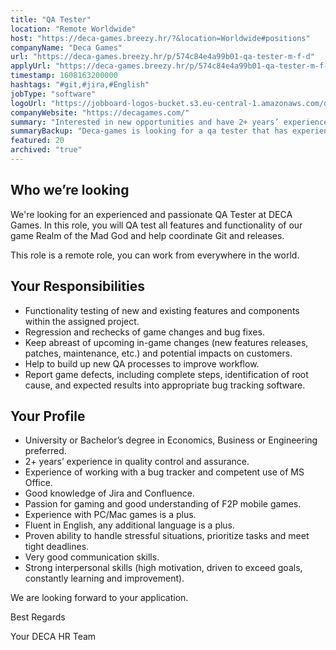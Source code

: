 ```yaml
---
title: "QA Tester"
location: "Remote Worldwide"
host: "https://deca-games.breezy.hr/?&location=Worldwide#positions"
companyName: "Deca Games"
url: "https://deca-games.breezy.hr/p/574c84e4a99b01-qa-tester-m-f-d"
applyUrl: "https://deca-games.breezy.hr/p/574c84e4a99b01-qa-tester-m-f-d/apply"
timestamp: 1608163200000
hashtags: "#git,#jira,#English"
jobType: "software"
logoUrl: "https://jobboard-logos-bucket.s3.eu-central-1.amazonaws.com/deca-games"
companyWebsite: "https://decagames.com/"
summary: "Interested in new opportunities and have 2+ years’ experience in quality control and assurance? Deca-games has a job opening for a qa tester."
summaryBackup: "Deca-games is looking for a qa tester that has experience in: #git, #jira, #English."
featured: 20
archived: "true"
---
```


## Who we’re looking

We're looking for an experienced and passionate QA Tester at DECA Games. In this role, you will QA test all features and functionality of our game Realm of the Mad God and help coordinate Git and releases.

This role is a remote role, you can work from everywhere in the world.

## Your Responsibilities

*   Functionality testing of new and existing features and components within the assigned project.
*   Regression and rechecks of game changes and bug fixes.
*   Keep abreast of upcoming in-game changes (new features releases, patches, maintenance, etc.) and potential impacts on customers.
*   Help to build up new QA processes to improve workflow.
*   Report game defects, including complete steps, identification of root cause, and expected results into appropriate bug tracking software.

## Your Profile

*   University or Bachelor’s degree in Economics, Business or Engineering preferred.
*   2+ years’ experience in quality control and assurance.
*   Experience of working with a bug tracker and competent use of MS Office.
*   Good knowledge of Jira and Confluence.
*   Passion for gaming and good understanding of F2P mobile games.
*   Experience with PC/Mac games is a plus.
*   Fluent in English, any additional language is a plus.
*   Proven ability to handle stressful situations, prioritize tasks and meet tight deadlines.
*   Very good communication skills.
*   Strong interpersonal skills (high motivation, driven to exceed goals, constantly learning and improvement).

We are looking forward to your application.

Best Regards

Your DECA HR Team

